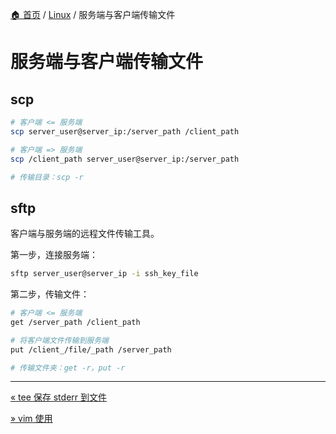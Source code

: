 [🏠 首页](../_index.md) / [Linux](_index.md) / 服务端与客户端传输文件

# 服务端与客户端传输文件

## scp

```bash
# 客户端 <= 服务端
scp server_user@server_ip:/server_path /client_path

# 客户端 => 服务端
scp /client_path server_user@server_ip:/server_path

# 传输目录：scp -r
```

## sftp

客户端与服务端的远程文件传输工具。

第一步，连接服务端：

```bash
sftp server_user@server_ip -i ssh_key_file
```

第二步，传输文件：

```bash
# 客户端 <= 服务端
get /server_path /client_path

# 将客户端文件传输到服务端
put /client_/file/_path /server_path

# 传输文件夹：get -r，put -r
```

---
[« tee 保存 stderr 到文件](tee-keep-stderr.md)

[» vim 使用](vim-common-commands.md)
